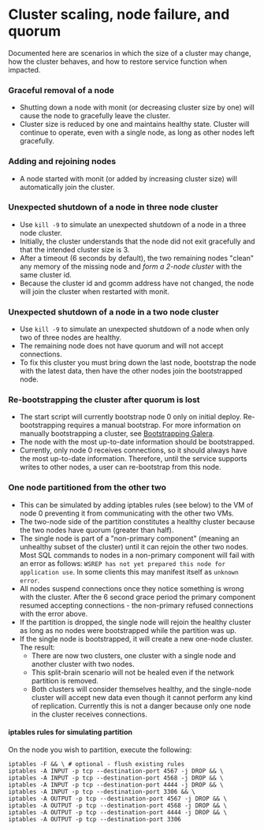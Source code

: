 # Cluster scaling, node failure, and quorum

Documented here are scenarios in which the size of a cluster may change, how the cluster behaves, and how to restore service function when impacted.

### Graceful removal of a node
  - Shutting down a node with monit (or decreasing cluster size by one) will cause the node to gracefully leave the cluster.
  - Cluster size is reduced by one and maintains healthy state. Cluster will continue to operate, even with a single node, as long as other nodes left gracefully.

### Adding and rejoining nodes
- A node started with monit (or added by increasing cluster size) will automatically join the cluster.

### Unexpected shutdown of a node in three node cluster
  - Use `kill -9` to simulate an unexpected shutdown of a node in a three node cluster.
  - Initially, the cluster understands that the node did not exit gracefully and that the intended cluster size is 3.
  - After a timeout (6 seconds by default), the two remaining nodes "clean" any memory of the missing node and *form a 2-node cluster* with the same cluster id.
  - Because the cluster id and gcomm address have not changed, the node will join the cluster when restarted with monit.

### Unexpected shutdown of a node in a two node cluster
  - Use `kill -9` to simulate an unexpected shutdown of a node when only two of three nodes are healthy.
  - The remaining node does not have quorum and will not accept connections.
  - To fix this cluster you must bring down the last node, bootstrap the node with the latest data, then have the other nodes join the bootstrapped node.

### Re-bootstrapping the cluster after quorum is lost
  - The start script will currently bootstrap node 0 only on initial deploy. Re-bootstrapping requires a manual bootstrap. For more information on manually bootstrapping a cluster, see [Bootstrapping Galera](bootstrapping.md).
  - The node with the most up-to-date information should be bootstrapped.
  - Currently, only node 0 receives connections, so it should always have the most up-to-date information. Therefore, until the service supports writes to other nodes, a user can re-bootstrap from this node.

### One node partitioned from the other two
  - This can be simulated by adding iptables rules (see below) to the VM of node 0 preventing it from communicating with the other two VMs.
  - The two-node side of the partition constitutes a healthy cluster because the two nodes have quorum (greater than half).
  - The single node is part of a "non-primary component" (meaning an unhealthy subset of the cluster) until it can rejoin the other two nodes. Most SQL commands to nodes in a non-primary component will fail with an error as follows: `WSREP has not yet prepared this node for application use`. In some clients this may manifest itself as `unknown error`.
  - All nodes suspend connections once they notice something is wrong with the cluster. After the 6 second grace period the primary component resumed accepting connections - the non-primary refused connections with the error above.
  - If the partition is dropped, the single node will rejoin the healthy cluster as long as no nodes were bootstrapped while the partition was up.
  - If the single node is bootstrapped, it will create a new one-node cluster. The result:
    - There are now two clusters, one cluster with a single node and another cluster with two nodes.
    - This split-brain scenario will not be healed even if the network partition is removed.
    - Both clusters will consider themselves healthy, and the single-node cluster will accept new data even though it cannot perform any kind of replication. Currently this is not a danger because only one node in the cluster receives connections.

#### iptables rules for simulating partition
On the node you wish to partition, execute the following:
```
iptables -F && \ # optional - flush existing rules
iptables -A INPUT -p tcp --destination-port 4567 -j DROP && \
iptables -A INPUT -p tcp --destination-port 4568 -j DROP && \
iptables -A INPUT -p tcp --destination-port 4444 -j DROP && \
iptables -A INPUT -p tcp --destination-port 3306 && \
iptables -A OUTPUT -p tcp --destination-port 4567 -j DROP && \
iptables -A OUTPUT -p tcp --destination-port 4568 -j DROP && \
iptables -A OUTPUT -p tcp --destination-port 4444 -j DROP && \
iptables -A OUTPUT -p tcp --destination-port 3306
```
